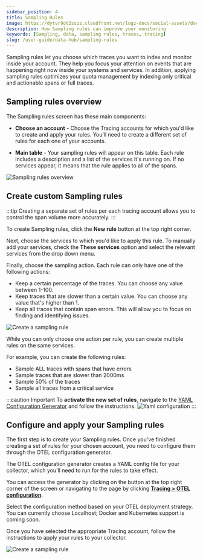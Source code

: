 ```yaml
---
sidebar_position: 4
title: Sampling Rules
image: https://dytvr9ot2sszz.cloudfront.net/logz-docs/social-assets/docs-social.jpg
description: How Sampling rules can improve your monitoring
keywords: [Sampling, data, sampling rules, traces, tracing]
slug: /user-guide/data-hub/sampling-rules
---
```



Sampling rules let you choose which traces you want to index and monitor inside your account. They help you focus your attention on events that are happening right now inside your systems and services. In addition, applying sampling rules optimizes your quota management by indexing only critical and actionable spans or full traces.



## Sampling rules overview

The Sampling rules screen has these main components:

* **Choose an account** - Choose the Tracing accounts for which you'd like to create and apply your rules. You’ll need to create a different set of rules for each one of your accounts.

* **Main table** - Your sampling rules will appear on this table. Each rule includes a description and a list of the services it's running on. If no services appear, it means that the rule applies to all of the spans.


![Sampling rules overview](https://dytvr9ot2sszz.cloudfront.net/logz-docs/distributed-tracing/sampling-rules/sampling-rules.png)

## Create custom Sampling rules

:::tip
Creating a separate set of rules per each tracing account allows you to control the span volume more accurately.
:::

To create Sampling rules, click the **New rule** button at the top right corner.

Next, choose the services to which you'd like to apply this rule. To manually add your services, check the **These services** option and select the relevant services from the drop down menu.

Finally, choose the sampling action. Each rule can only have one of the following actions:

* Keep a certain percentage of the traces. You can choose any value between 1-100.
* Keep traces that are slower than a certain value. You can choose any value that's higher than 1.
* Keep all traces that contain span errors. This will allow you to focus on finding and identifying issues.

![Create a sampling rule](https://dytvr9ot2sszz.cloudfront.net/logz-docs/distributed-tracing/sampling-rules/create-a-rule.png)

While you can only choose one action per rule, you can create multiple rules on the same services.

For example, you can create the following rules:

* Sample ALL traces with spans that have errors
* Sample traces that are slower than 2000ms
* Sample 50% of the traces
* Sample all traces from a critical service

:::caution Important
To **activate the new set of rules**, navigate to the [YAML Configuration Generator](https://app.logz.io/#/dashboard/settings/tracing-yaml-configuration/) and follow the instructions.
![Yaml configuration](https://dytvr9ot2sszz.cloudfront.net/logz-docs/distributed-tracing/sampling-rules/click-on-yaml.png)
:::



## Configure and apply your Sampling rules

The first step is to create your Sampling rules. Once you've finished creating a set of rules for your chosen account, you need to configure them through the OTEL configuration generator. 

The OTEL configuration generator creates a YAML config file for your collector, which you’ll need to run for the rules to take effect.

You can access the generator by clicking on the button at the top right corner of the screen or navigating to the page by clicking **[Tracing > OTEL configuration](https://app.logz.io/#/dashboard/settings/tracing-yaml-configuration/)**.

Select the configuration method based on your OTEL deployment strategy. You can currently choose Localhost; Docker and Kubernetes support is coming soon.

Once you have selected the appropriate Tracing account, follow the instructions to apply your rules to your collector.

![Create a sampling rule](https://dytvr9ot2sszz.cloudfront.net/logz-docs/distributed-tracing/sampling-rules/otel-configuration-screen.png)